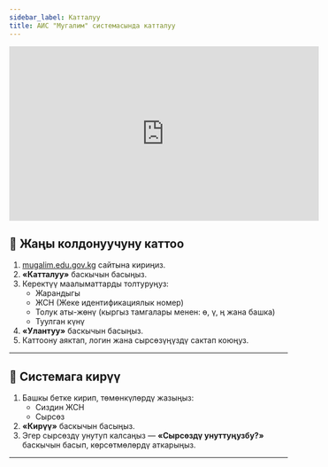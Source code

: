 ```yaml
---
sidebar_label: Катталуу
title: АИС "Мугалим" системасында катталуу
---
```


<iframe 
  width="560" 
  height="315" 
  src="https://www.youtube.com/embed/iPE6GNYS2Vc?si=uiqA2ZyjgruG5edu" 
  title="YouTube видео ойноткуч" 
  frameborder="0" 
  allow="accelerometer; autoplay; clipboard-write; encrypted-media; gyroscope; picture-in-picture; web-share" 
  allowfullscreen>
</iframe>

## 🧾 Жаңы колдонуучуну каттоо

1. [mugalim.edu.gov.kg](https://mugalim.edu.gov.kg) сайтына кириңиз.
2. **«Катталуу»** баскычын басыңыз.
3. Керектүү маалыматтарды толтуруңуз:
   - Жарандыгы
   - ЖСН (Жеке идентификациялык номер)
   - Толук аты-жөнү (кыргыз тамгалары менен: ө, ү, ң жана башка)
   - Туулган күнү
4. **«Улантуу»** баскычын басыңыз.
5. Каттоону аяктап, логин жана сырсөзүңүздү сактап коюңуз.

---

## 🔐 Системага кирүү

1. Башкы бетке кирип, төмөнкүлөрдү жазыңыз:
   - Сиздин ЖСН
   - Сырсөз
2. **«Кирүү»** баскычын басыңыз.
3. Эгер сырсөздү унутуп калсаңыз — **«Сырсөздү унуттуңузбу?»** баскычын басып, көрсөтмөлөрдү аткарыңыз.

---
